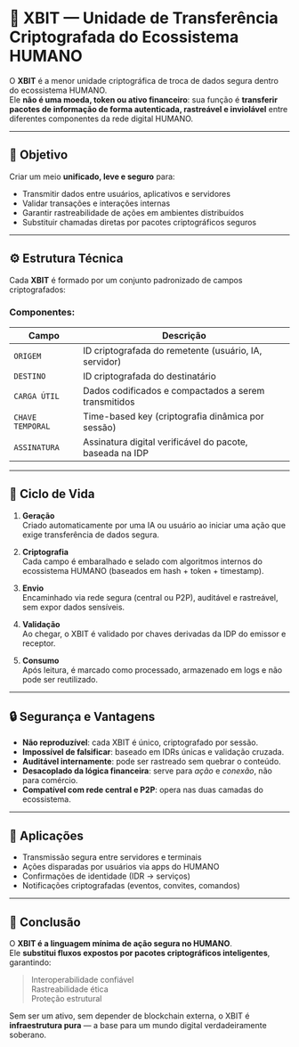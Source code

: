# 🔐 XBIT — Unidade de Transferência Criptografada do Ecossistema HUMANO

O **XBIT** é a menor unidade criptográfica de troca de dados segura dentro do ecossistema HUMANO.  
Ele **não é uma moeda, token ou ativo financeiro**: sua função é **transferir pacotes de informação de forma autenticada, rastreável e inviolável** entre diferentes componentes da rede digital HUMANO.

---

## 🎯 Objetivo

Criar um meio **unificado, leve e seguro** para:

- Transmitir dados entre usuários, aplicativos e servidores
- Validar transações e interações internas
- Garantir rastreabilidade de ações em ambientes distribuídos
- Substituir chamadas diretas por pacotes criptográficos seguros

---

## ⚙️ Estrutura Técnica

Cada **XBIT** é formado por um conjunto padronizado de campos criptografados:


### Componentes:

| Campo         | Descrição                                                                 |
|---------------|--------------------------------------------------------------------------|
| `ORIGEM`      | ID criptografada do remetente (usuário, IA, servidor)                   |
| `DESTINO`     | ID criptografada do destinatário                                        |
| `CARGA ÚTIL`  | Dados codificados e compactados a serem transmitidos                    |
| `CHAVE TEMPORAL` | Time-based key (criptografia dinâmica por sessão)                   |
| `ASSINATURA`  | Assinatura digital verificável do pacote, baseada na IDP                |

---

## 🔄 Ciclo de Vida

1. **Geração**  
   Criado automaticamente por uma IA ou usuário ao iniciar uma ação que exige transferência de dados segura.

2. **Criptografia**  
   Cada campo é embaralhado e selado com algoritmos internos do ecossistema HUMANO (baseados em hash + token + timestamp).

3. **Envio**  
   Encaminhado via rede segura (central ou P2P), auditável e rastreável, sem expor dados sensíveis.

4. **Validação**  
   Ao chegar, o XBIT é validado por chaves derivadas da IDP do emissor e receptor.

5. **Consumo**  
   Após leitura, é marcado como processado, armazenado em logs e não pode ser reutilizado.

---

## 🔒 Segurança e Vantagens

- **Não reproduzível**: cada XBIT é único, criptografado por sessão.
- **Impossível de falsificar**: baseado em IDRs únicas e validação cruzada.
- **Auditável internamente**: pode ser rastreado sem quebrar o conteúdo.
- **Desacoplado da lógica financeira**: serve para *ação* e *conexão*, não para comércio.
- **Compatível com rede central e P2P**: opera nas duas camadas do ecossistema.

---

## 📡 Aplicações

- Transmissão segura entre servidores e terminais
- Ações disparadas por usuários via apps do HUMANO
- Confirmações de identidade (IDR → serviços)
- Notificações criptografadas (eventos, convites, comandos)

---

## 🧠 Conclusão

O **XBIT é a linguagem mínima de ação segura no HUMANO**.  
Ele **substitui fluxos expostos por pacotes criptográficos inteligentes**, garantindo:

> Interoperabilidade confiável  
> Rastreabilidade ética  
> Proteção estrutural

Sem ser um ativo, sem depender de blockchain externa, o XBIT é **infraestrutura pura** — a base para um mundo digital verdadeiramente soberano.
